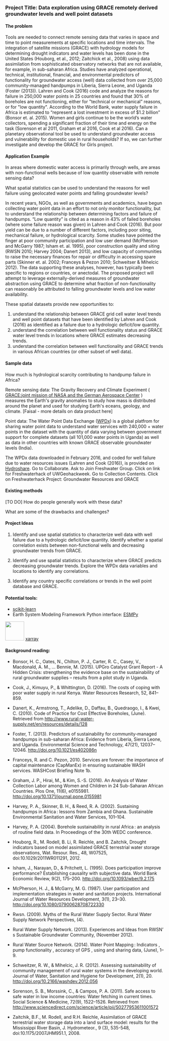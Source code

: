 ### Project Title: Data exploration using GRACE remotely derived groundwater levels and well point datasets 


#### The problem

Tools are needed to connect remote sensing data that varies in space and time to point measurements at specific locations and time intervals. The integration of satellite missions (GRACE) with hydrology models for determining drought indicators and water levels has been done in the United States (Houborg, et al., 2012; Zaitchick et al., 2008) using data assimilation from sophisticated observatory networks that are not available, for example, in sub-saharan Africa. Studies have analyzed operational, technical, institutional, financial, and environmental predictors of functionality for groundwater access (well) data collected from over 25,000 community-managed handpumps in Liberia, Sierra Leone, and Uganda (Foster (2013)). Lahren and Cook (2016) code and analyze the reasons for failure in 250,000 water points in 25 countries and found that 30% of boreholes are not functioning, either for "technical or mechanical” reasons, or for "low quantity".   According to the World Bank, water supply failure in Africa is estimated to “represent a lost investment in excess of $1.2 billion” (Bonsor et. al. 2015).  Women and girls continue to be the world’s water collectors, spending a significant fraction of their time and energy on the task (Sorenson et al 2011, Graham et al 2016, Cook et al 2016). Can a planetary observational tool be used to understand groundwater access and vulnerability for domestic use in rural households? If so, we can further investigate and develop the GRACE for Girls project.


#### Application Example

In areas where domestic water access is primarily through wells, are areas with non-functional wells because of low quantity observable with remote sensing data?   

What spatial statistics can be used to understand the reasons for well failure using geolocated water points and  falling groundwater levels? 

In recent years, NGOs, as well as governments and academics, have begun collecting water point data in an effort to not only monitor functionality, but to understand the relationship between determining factors and failure of handpumps.   “Low quantity” is cited as a reason in 43% of failed boreholes (where some failure reason was given) in Lahren and Cook (2016).  But poor yield can be due to a number of different factors, including poor siting, mechanical failure, or hydrological scarcity. Some studies have pointed the finger at poor community participation and low user demand (McPherson and McGarry 1987; Isham et. al. 1995), poor construction quality and siting (RWSN 2010; Harvey 2004; Danert 2013), and low capacity of communities to raise the necessary finances for repair or difficulty in accessing spare parts (Skinner et. al. 2002; Franceys & Pezon 2010; Schweitser & Mihelcic 2012).  The data supporting these analyses, however, has typically been specific to regions or countries, or anectodal.  The proposed project will attempt to leverage externally-derived measures of groundwater abstraction using GRACE to determine what fraction of non-functionality can reasonably be attributed to falling groundwater levels and low water availability. 

These spatial datasets provide new opportunities to: 
1) understand the relationship between GRACE grid cell water level trends and well point datasets that have been identified by Lahren and Cook (2016) as identified as a failure due to a hydrologic deficit/low quantity. 
2) understand the correlation between well functionality status and GRACE water level trends in locations where GRACE estimates decreasing trends.
3) understand the correlation between well functionality and GRACE trends in various African countries (or other subset of well data).

#### Sample data

How much is hydrological scarcity contributing to handpump failure in Africa?

Remote sensing data: The Gravity Recovery and Climate Experiment ( [GRACE:joint mission of NASA and the German Aerospace Center](http://www.csr.utexas.edu/grace/) ) measures the Earth's gravity anomalies to study how mass is distributed around the planet and used for studying Earth's eceans, geology, and climate. [Faisal - more details on data product here]

Point data: The Water Point Data Exchange ([WPDx](https://www.waterpointdata.org/)) is a global platfrom for sharing water point data to understand water services with 240,000 + water points in the dataset with the quantity of data varying between government support for complete datasets (all 101,000 water points in Uganda) as well as data in other countries with known GRACE observable groundwater levels (India).  

The WPDx data downloaded in February 2016, and coded for well failure due to water resources issues (Lahren and Cook (2016)), is provided on [Hydroshare](www.hydroshare.org). Go to Collaborate. Ask to Join Freshwater Group. Click on link for Freshwaterhack of UWGeohackweek.  Go to Collection Contents. Click on Freshwaterhack Project: Groundwater Resources and GRACE

#### Existing methods

[TO DO]
How do people generally work with these data? 

What are some of the drawbacks and challenges?

#### Project Ideas 

1) Identify and use spatial statistics to characterize well data with well failure due to a hydrologic deficit/low quantity. Identify whether a spatial correlation exists between non-functional wells and decreasing groundwater trends from GRACE. 

2) Identify and use spatial statistics to characterize where GRACE predicts decreasing groundwater trends. Explore the WPDx data variables and locations to identify any correlations. 

3) Identify any country specific correlations or trends in the well point database and GRACE. 


#### Potential tools:

* [scikit-learn](http://scikit-learn.org/stable/index.html)
* Earth System Modeling Framework Python interface: [ESMPy](https://www.earthsystemcog.org/projects/esmf/)

<img src = "https://github.com/geohackweek/geohackweek.github.io/blob/master/img/ndarray_icon.png" width = "60"> [xarray](https://geohackweek.github.io/nDarrays/)


#### Background reading: 
* Bonsor, H. C., Oates, N., Chilton, P. J., Carter, R. C., Casey, V., Macdonald, A. M., … Bennie, M. (2015). UPGro Catalyst Grant Report - A Hidden Crisis: strengthening the evidence base on the sustainability of rural groundwater supplies – results from a pilot study in Uganda.

* Cook, J., Kimuyu, P., & Whittington, D. (2016). The costs of coping with poor water supply in rural Kenya. Water Resources Research, 52, 841–859.

* Danert, K., Armstrong, T., Adelike, D., Daffau, B., Quedraogo, I., & Kwei, C. (2010). Code of Practice for Cost Effective Boreholes, (June). Retrieved from http://www.rural-water-supply.net/en/resources/details/128

* Foster, T. (2013). Predictors of sustainability for community-managed handpumps in sub-saharan Africa: Evidence from Liberia, Sierra Leone, and Uganda. Environmental Science and Technology, 47(21), 12037–12046. http://doi.org/10.1021/es402086n

* Franceys, R. and C. Pezon, 2010.  Services are forever: the importance of capital maintenance (CapManEx) in ensuring sustainable WASH services. WASHCost Briefing Note 1b.

* Graham, J. P., Hirai, M., & Kim, S.-S. (2016). An Analysis of Water Collection Labor among Women and Children in 24 Sub-Saharan African Countries. Plos One, 11(6), e0155981. http://doi.org/10.1371/journal.pone.0155981

* Harvey, P. A., Skinner, B. H., & Reed, R. A. (2002). Sustaining handpumps in Africa : lessons from Zambia and Ghana. Sustainable Environmental Sanitation and Water Services, 101–104.

* Harvey, P. A. (2004). Borehole sustainability in rural Africa : an analysis of routine field data. In Proceedings of the 30th WEDC conference.

* Houborg, R., M. Rodell, B. Li, R. Reichle, and B. Zaitchik, Drought indicators based on model assimilated GRACE terrestrial water storage observations, Wat. Resour. Res., 48, W07525, doi:10.1029/2011WR011291, 2012.

* Isham, J., Narayan, D., & Pritchett, L. (1995). Does participation improve performance? Establishing causality with subjective data. World Bank Economic Review, 9(2), 175–200. http://doi.org/10.1093/wber/9.2.175

* McPherson, H. J., & McGarry, M. G. (1987). User participation and implementation strategies in water and sanitation projects. International Journal of Water Resources Development, 3(1), 23–30. http://doi.org/10.1080/07900628708722330

* Rwsn. (2009). Myths of the Rural Water Supply Sector. Rural Water Supply Network Perspectives, (4).

* Rural Water Supply Network. (2013). Experiences and Ideas from RWSN’ s Sustainable Groundwater Community, (November 2012).

* Rural Water Source Network. (2014). Water Point Mapping : Indicators , pump functionality , accuracy of GPS , using and sharing data, (June), 1–9.

* Schweitzer, R. W., & Mihelcic, J. R. (2012). Assessing sustainability of community management of rural water systems in the developing world. Journal of Water, Sanitation and Hygiene for Development, 2(1), 20. http://doi.org/10.2166/washdev.2012.056

* Sorenson, S. B., Morssink, C., & Campos, P. A. (2011). Safe access to safe water in low income countries: Water fetching in current times. Social Science & Medicine, 72(9), 1522–1526. Retrieved from http://www.sciencedirect.com/science/article/pii/S0277953611001572

* Zaitchik, B.F., M. Rodell, and R.H. Reichle, Assimilation of GRACE terrestrial water storage data into a land surface model: results for the Mississippi River Basin, J. Hydrometeor., 9 (3), 535-548, doi:10.1175/2007JHM951.1, 2008.

